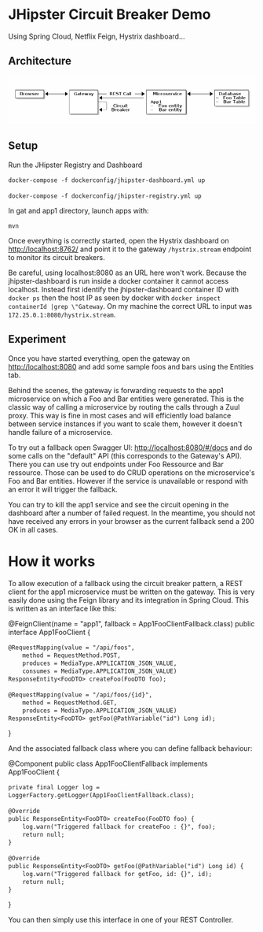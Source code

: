 # JHipster Circuit Breaker Demo

Using Spring Cloud, Netflix Feign, Hystrix dashboard...

## Architecture

![Architecture](architecture.png)

## Setup

Run the JHipster Registry and Dashboard

	docker-compose -f dockerconfig/jhipster-dashboard.yml up
	
    docker-compose -f dockerconfig/jhipster-registry.yml up

In gat and app1 directory, launch apps with:

	mvn

Once everything is correctly started, open the Hystrix dashboard on [http://localhost:8762/](http://localhost:8762/) and point it to the gateway `/hystrix.stream` endpoint to monitor its circuit breakers.

Be careful, using localhost:8080 as an URL here won't work. Because the jhipster-dashboard is run inside a docker container it cannot access localhost. Instead first identify the jhipster-dashboard container ID with `docker ps` then the host IP as seen by docker with `docker inspect containerId |grep \"Gateway`. On my machine the correct URL to input was `172.25.0.1:8080/hystrix.stream`.

## Experiment

Once you have started everything, open the gateway on [http://localhost:8080](http://localhost:8080) and add some sample foos and bars using the Entities tab.

Behind the scenes, the gateway is forwarding requests to the app1 microservice on which a Foo and Bar entities were generated.
This is the classic way of calling a microservice by routing the calls through a Zuul proxy. This way is fine in most cases and will efficiently load balance between service instances if you want to scale them, however it doesn't handle failure of a microservice.

To try out a fallback open Swagger UI: [http://localhost:8080/#/docs](http://localhost:8080/#/docs) and do some calls on the "default" API (this corresponds to the Gateway's API).
There you can use try out endpoints under Foo Ressource and Bar ressource. Those can be used to do CRUD operations on the microservice's Foo and Bar entities. However if the service is unavailable or respond with an error it will trigger the fallback.

You can try to kill the app1 service and see the circuit opening in the dashboard after a number of failed request. In the meantime, you should not have received any errors in your browser as the current fallback send a 200 OK in all cases.

# How it works

To allow execution of a fallback using the circuit breaker pattern, a REST client for the app1 microservice must be written on the gateway. This is very easily done using the Feign library and its integration in Spring Cloud. This is written as an interface like this:

@FeignClient(name = "app1", fallback = App1FooClientFallback.class)
public interface App1FooClient {

    @RequestMapping(value = "/api/foos",
        method = RequestMethod.POST,
        produces = MediaType.APPLICATION_JSON_VALUE,
        consumes = MediaType.APPLICATION_JSON_VALUE)
    ResponseEntity<FooDTO> createFoo(FooDTO foo);

    @RequestMapping(value = "/api/foos/{id}",
        method = RequestMethod.GET,
        produces = MediaType.APPLICATION_JSON_VALUE)
    ResponseEntity<FooDTO> getFoo(@PathVariable("id") Long id);
}

And the associated fallback class where you can define fallback behaviour:

@Component
public class App1FooClientFallback implements App1FooClient {

    private final Logger log = LoggerFactory.getLogger(App1FooClientFallback.class);

    @Override
    public ResponseEntity<FooDTO> createFoo(FooDTO foo) {
        log.warn("Triggered fallback for createFoo : {}", foo);
        return null;
    }

    @Override
    public ResponseEntity<FooDTO> getFoo(@PathVariable("id") Long id) {
        log.warn("Triggered fallback for getFoo, id: {}", id);
        return null;
    }
}

You can then simply use this interface in one of your REST Controller.




